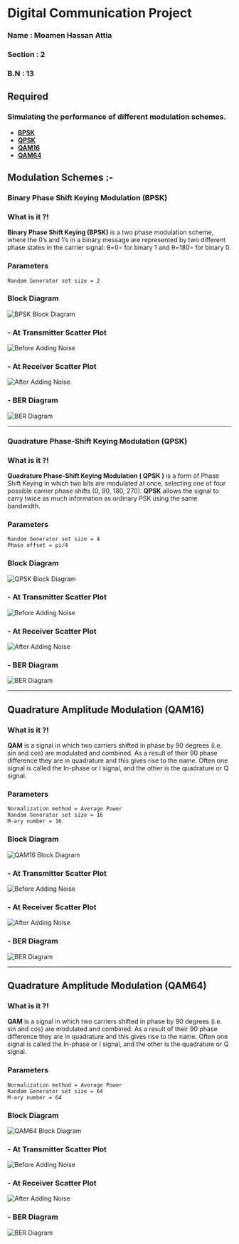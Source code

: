 # **Digital Communication Project**
### **Name** : Moamen Hassan Attia
### **Section** : 2
### **B.N** : 13

## **Required**
### Simulating the performance of different modulation schemes.
- [**BPSK**](#binary-phase-shift-keying-modulation-bpsk)
- [**QPSK**](#quadrature-phase-shift-keying-modulation-qpsk)
- [**QAM16**](#quadrature-amplitude-modulation-qam16)
- [**QAM64**](#quadrature-amplitude-modulation-qam64)

## **Modulation Schemes :-**
### **Binary Phase Shift Keying Modulation (BPSK)**
### What is it ?! 
**Binary Phase Shift Keying (BPSK)** is a two phase modulation scheme, where the 0’s and 1’s in a binary message are represented by two different phase states in the carrier signal: θ=0∘ for binary 1 and θ=180∘ for binary 0.

### Parameters
```
Random Generator set size = 2
```
### Block Diagram
![BPSK Block Diagram](https://github.com/MoamenAttia/Digital-Communication-Project/blob/master/BPSK/Figures/BPSK%20Blocks.PNG)

### - At Transmitter Scatter Plot
![Before Adding Noise](https://github.com/MoamenAttia/Digital-Communication-Project/blob/master/BPSK/Figures/Before%20Noise.PNG) 
### - At Receiver Scatter Plot
![After Adding Noise](https://github.com/MoamenAttia/Digital-Communication-Project/blob/master/BPSK/Figures/After%20Noise.PNG) 
### - BER Diagram
![BER Diagram](https://github.com/MoamenAttia/Digital-Communication-Project/blob/master/BPSK/Figures/ber%20vs%20snr.png)
___
### **Quadrature Phase-Shift Keying Modulation (QPSK)**
### What is it ?! 
**Quadrature Phase-Shift Keying Modulation ( QPSK )** is a form of Phase Shift Keying in which two bits are modulated at once, selecting one of four possible carrier phase shifts (0, 90, 180, 270). **QPSK** allows the signal to carry twice as much information as ordinary PSK using the same bandwidth.

### Parameters
```
Random Generator set size = 4
Phase offset = pi/4
```
### Block Diagram
![QPSK Block Diagram](https://github.com/MoamenAttia/Digital-Communication-Project/blob/master/QPSK/Figures/QPSK%20Blocks.PNG)

### - At Transmitter Scatter Plot
![Before Adding Noise](https://github.com/MoamenAttia/Digital-Communication-Project/blob/master/QPSK/Figures/Before%20Noise.PNG)
### - At Receiver Scatter Plot
![After Adding Noise](https://github.com/MoamenAttia/Digital-Communication-Project/blob/master/QPSK/Figures/After%20Noise.PNG)
### - BER Diagram
![BER Diagram](https://github.com/MoamenAttia/Digital-Communication-Project/blob/master/QPSK/Figures/SNR%20VS%20BER.PNG)
___
## **Quadrature Amplitude Modulation (QAM16)**
### What is it ?!
**QAM** is a signal in which two carriers shifted in phase by 90 degrees (i.e. sin and cos) are modulated and combined. As a result of their 90 phase difference they are in quadrature and this gives rise to the name. Often one signal is called the In-phase or I signal, and the other is the quadrature or Q signal. 
### Parameters
```
Normalization method = Average Power
Random Generator set size = 16
M-ary number = 16
```
### Block Diagram
![QAM16 Block Diagram](https://github.com/MoamenAttia/Digital-Communication-Project/blob/master/16QAM/Figures/QAM%2016%20Blocks.PNG)
### - At Transmitter Scatter Plot
![Before Adding Noise](https://github.com/MoamenAttia/Digital-Communication-Project/blob/master/16QAM/Figures/QAM%2016%20Before%20Noise.PNG)
### - At Receiver Scatter Plot
![After Adding Noise](https://github.com/MoamenAttia/Digital-Communication-Project/blob/master/16QAM/Figures/QAM%2016%20After%20Noise.PNG)
### - BER Diagram
![BER Diagram](https://github.com/MoamenAttia/Digital-Communication-Project/blob/master/16QAM/Figures/ber%20vs%20snr.png)

___
## **Quadrature Amplitude Modulation (QAM64)**
### What is it ?!
**QAM** is a signal in which two carriers shifted in phase by 90 degrees (i.e. sin and cos) are modulated and combined. As a result of their 90 phase difference they are in quadrature and this gives rise to the name. Often one signal is called the In-phase or I signal, and the other is the quadrature or Q signal. 
### Parameters
```
Normalization method = Average Power
Random Generator set size = 64
M-ary number = 64
```
### Block Diagram
![QAM64 Block Diagram](https://github.com/MoamenAttia/Digital-Communication-Project/blob/master/64QAM/Figures/QAM64%20Blocks.PNG)
### - At Transmitter Scatter Plot
![Before Adding Noise](https://github.com/MoamenAttia/Digital-Communication-Project/blob/master/64QAM/Figures/Before%20Noise.PNG)
### - At Receiver Scatter Plot
![After Adding Noise](https://github.com/MoamenAttia/Digital-Communication-Project/blob/master/64QAM/Figures/After%20Noise.PNG)
### - BER Diagram
![BER Diagram](https://github.com/MoamenAttia/Digital-Communication-Project/blob/master/64QAM/Figures/SNR%20VS%20BER.PNG)